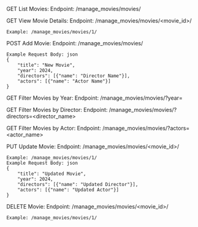 GET List Movies: Endpoint: /manage_movies/movies/

GET View Movie Details: Endpoint: /manage_movies/movies/<movie_id>/

    Example: /manage_movies/movies/1/

POST Add Movie: Endpoint: /manage_movies/movies/

    Example Request Body: json
    {
        "title": "New Movie",
        "year": 2024,
        "directors": [{"name": "Director Name"}],
        "actors": [{"name": "Actor Name"}]
    }

GET Filter Movies by Year: Endpoint: /manage_movies/movies/?year=<year>

GET Filter Movies by Director: Endpoint: /manage_movies/movies/?directors=<director_name>

GET Filter Movies by Actor: Endpoint: /manage_movies/movies/?actors=<actor_name>

PUT Update Movie: Endpoint: /manage_movies/movies/<movie_id>/

    Example: /manage_movies/movies/1/
    Example Request Body: json
    {
        "title": "Updated Movie",
        "year": 2024,
        "directors": [{"name": "Updated Director"}],
        "actors": [{"name": "Updated Actor"}]
    }

DELETE Movie: Endpoint: /manage_movies/movies/<movie_id>/

    Example: /manage_movies/movies/1/